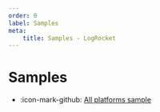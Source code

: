 ```yaml
---
order: 0
label: Samples
meta:
    title: Samples - LogRocket
---
```


# Samples

- :icon-mark-github: [All platforms sample](TBD)
